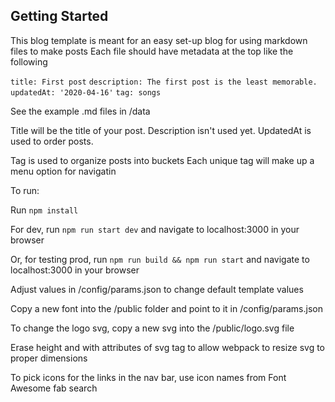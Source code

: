 ## Getting Started

This blog template is meant for an easy set-up blog for using markdown files to make posts
Each file should have metadata at the top like the following

`title: First post`
`description: The first post is the least memorable.`
`updatedAt: '2020-04-16'`
`tag: songs`

See the example .md files in /data

Title will be the title of your post.
Description isn't used yet.
UpdatedAt is used to order posts.

Tag is used to organize posts into buckets
Each unique tag will make up a menu option for navigatin

To run:

Run `npm install`

For dev, run `npm run start dev` and navigate to localhost:3000 in your browser

Or, for testing prod, run `npm run build && npm run start` and navigate to localhost:3000 in your browser


Adjust values in /config/params.json to change default template values

Copy a new font into the /public folder and point to it in /config/params.json

To change the logo svg, copy a new svg into the /public/logo.svg file

Erase height and with attributes of svg tag to allow webpack to resize svg to proper dimensions

To pick icons for the links in the nav bar, use icon names from Font Awesome fab search
